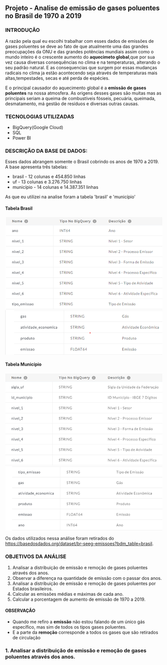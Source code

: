 ## Projeto - Analise de emissão de gases poluentes no Brasil de 1970 a 2019

### INTRODUÇÃO
A razão pela qual eu escolhi trabalhar com esses dados de emissões de gases poluentes se deve ao fato de que atualmente 
uma das grandes preocupações da ONU e das grandes potências mundiais assim como o mundo inteiro é o crescente aumento do __aquecimeto global__,que
por sua vez causa diversas consequências no clima e na temperaturas, alterando o seu padrão natural. E as consequencias 
que surgem por essas mudanças radicais no clima ja estão acontecendo seja através de temperaturas mais altas,tempestades,
secas e até perda de espécies.

E o principal causador do aquecimento global é a __emissão de gases poluentes__ na nossa atmosfera. As origens desses gases são
muitas mas as principais seriam a queima de combustíveis fósseis, pecuária, queimada, desmatamento, má gestão de resíduos e diversas
outras causas.

### TECNOLOGIAS UTILIZADAS
- BigQuery(Google Cloud)
- SQL
- Power BI

### DESCRIÇÃO DA BASE DE DADOS:
 Esses dados abrangem somente o Brasil cobrindo os anos de 1970 a 2019.<br>
 A base apresenta três tabelas:
 - brasil - 12 colunas e 454.850 linhas 
 - uf - 13 colunas e  3.276.750 linhas
 - município -  14 colunas e 14.387.351 linhas
 
 As que eu utilizei na analise foram a tabela 'brasil' e 'município' <br>
 #### Tabela Brasil
 ![descrição da tabela brasil 1](https://github.com/KayoNascimento/Projeto-AnaliseEmissaoGases/blob/main/img/descri%C3%A7%C3%A3o%20tabela%20brasil%201.png)<br>
 ![descrição da tabela brasil 2](https://github.com/KayoNascimento/Projeto-AnaliseEmissaoGases/blob/main/img/descri%C3%A7%C3%A3o%20tabela%20brasil%202.png)<br>
 #### Tabela Município
 ![descrição da tabela municipio 1](https://github.com/KayoNascimento/Projeto-AnaliseEmissaoGases/blob/main/img/descri%C3%A7%C3%A3o%20tabela%20municipio%201.png)<br>
 ![descrição da tabela municipio 2](https://github.com/KayoNascimento/Projeto-AnaliseEmissaoGases/blob/main/img/descri%C3%A7%C3%A3o%20tabela%20municipio%202.png)
 
 Os dados utilizados nessa análise foram retirados do https://basedosdados.org/dataset/br-seeg-emissoes?bdm_table=brasil. <br>
 
 ### OBJETIVOS DA ANÁLISE 
 1. Analisar a distribuição de emissão e remoção de gases poluentes através dos anos.
 2. Observar a diferença na quantidade de emissão com o passar dos anos.
 3. Analisar a distribuição de emissão e remoção de gases poluentes por Estados brasileiros.
 4. Calcular as emissões médias e máximas de cada ano.
 5. Calcular a porcentagem de aumento de emissão de 1970 a 2019.
 
 ####  OBSERVAÇÃO
 - Quando me refiro a __emissão__ não estou falando de um único gás específico, mas sim de todos os tipos gases poluentes.
 - E a parte da __remoção__ corresponde a todos os gases que são retirados de circulação
 
 ### 1. Analisar a distribuição de emissão e remoção de gases poluentes através dos anos.
